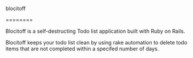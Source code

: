 blocitoff

========

Blocitoff is a self-destructing Todo list application built with Ruby on Rails.

Blocitoff keeps your todo list clean by using rake automation to delete todo items that are not completed within a specifed number of days. 
